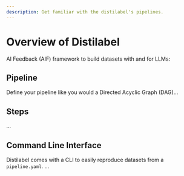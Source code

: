```yaml
---
description: Get familiar with the distilabel's pipelines.
---
```


# Overview of Distilabel

AI Feedback (AIF) framework to build datasets with and for LLMs:

## Pipeline

Define your pipeline like you would a Directed Acyclic Graph (DAG)...

## Steps

...

## Command Line Interface

Distilabel comes with a CLI to easily reproduce datasets from a `pipeline.yaml`.
...

